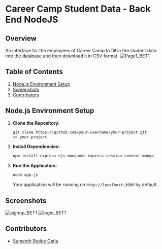 # Career Camp Student Data - Back End NodeJS

## Overview

An interface for the employees of Career Camp to fill in the student data into the database and then download it in CSV format.
![Page1_BET1](https://github.com/SumanthFSD/StudentData_Backend/assets/80679363/7dbc1603-2d48-423d-8446-6612d50a9c67)


## Table of Contents

1. [Node.js Environment Setup](#nodejs-environment-setup)
2. [Screenshots](#screenshots)
3. [Contributors](#contributors)


## Node.js Environment Setup

1. **Clone the Repository:**

    ```bash
    git clone https://github.com/your-username/your-project.git
    cd your-project
    ```

2. **Install Dependencies:**

    ```bash
    npm install express ejs mongoose express-session connect-mongo
    ```

3. **Run the Application:**

    ```bash
    node app.js
    ```

    Your application will be running on `http://localhost:3000` by default.

## Screenshots
![signup_BET1](https://github.com/SumanthFSD/StudentData_Backend/assets/80679363/993dc1e3-e28f-4b25-afa8-bdbcde0b77ed)
![login_BET1](https://github.com/SumanthFSD/StudentData_Backend/assets/80679363/f38cd2a2-b096-4ba3-ab22-3586c1c8dd71)



## Contributors

- [Sumanth Reddy Gatla](https://github.com/SumanthFSD)

